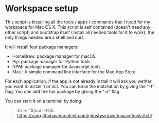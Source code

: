 # Workspace setup

This script is installing all the tools / apps / commands that I need for my workspace for Mac OS X.
This script is self contained (doesn't need any other script) and bootstrap itself (install all needed tools for it to work), the only things needed are a shell and curl.
  
It will install four package managers:
 - HomeBrew: package manager for macOS
 - Pip: package manager for Python tools
 - NPM: package manager for Javascript tools
 - Mas : A simple command line interface for the Mac App Store

For each application, if the app is not already install it will ask you wether you want to install it or not.
You can force the installation by giving the "-f" flag. You can add the fun package by giving the "-x" flag.

You can start it on a terminal by doing:

> sh -c "$(curl -fsSL https://raw.githubusercontent.com/ghostwan/workspace/install.sh)"



